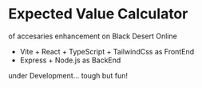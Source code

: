 # Expected Value Calculator
of accesaries enhancement on Black Desert Online

- Vite + React + TypeScript + TailwindCss as FrontEnd
- Express + Node.js as BackEnd

under Development... tough but fun!
